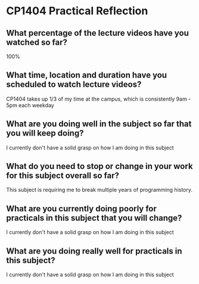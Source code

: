 # CP1404 Practical Reflection


## What percentage of the lecture videos have you watched so far?

100%

## What time, location and duration have you scheduled to watch lecture videos?

CP1404 takes up 1/3 of my time at the campus, which is consistently 9am - 5pm each weekday

## What are you doing well in the subject so far that you will keep doing?

I currently don't have a solid grasp on how I am doing in this subject

## What do you need to stop or change in your work for this subject overall so far?

This subject is requiring me to break multiple years of programming history.

## What are you currently doing poorly for practicals in this subject that you will change?

I currently don't have a solid grasp on how I am doing in this subject

## What are you doing really well for practicals in this subject?

I currently don't have a solid grasp on how I am doing in this subject
